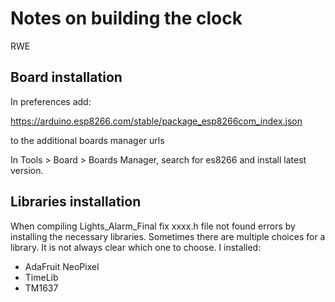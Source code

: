 # Notes on building the clock
RWE

## Board installation

In preferences add:

https://arduino.esp8266.com/stable/package_esp8266com_index.json

to the additional boards manager urls

In Tools > Board > Boards Manager, search for es8266 and install latest
version.

## Libraries installation

When compiling Lights_Alarm_Final fix xxxx.h file not found errors by
installing the necessary libraries. Sometimes there are multiple choices
for a library. It is not always clear which one to choose. I installed:

* AdaFruit NeoPixel
* TimeLib
* TM1637

